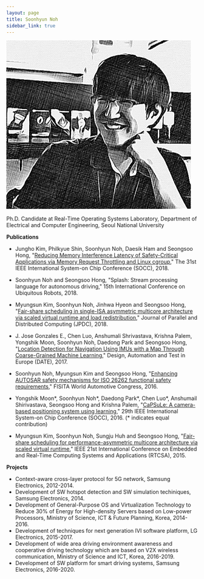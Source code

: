 ```yaml
---
layout: page
title: Soonhyun Noh
sidebar_link: true
---
```


![placeholder](/assets/images/profile.png)

Ph.D. Candidate at Real-Time Operating Systems Laboratory, Department of Electrical and Computer Engineering, Seoul National University

**Publications**

- Jungho Kim, Philkyue Shin, Soonhyun Noh, Daesik Ham and Seongsoo Hong, "[Reducing Memory Interference Latency of Safety-Critical Applications via Memory Request Throttling and Linux cgroup](http://redwood.snu.ac.kr/wordpress/wp-content/uploads/2018/08/18-07-30-SOCC_Memory-Request-Throttling_final.pdf)," The 31st IEEE International System-on Chip Conference (SOCC), 2018.

- Soonhyun Noh and Seongsoo Hong, "Splash: Stream processing language for autonomous driving," 15th International Conference on Ubiquitous Robots, 2018.

- Myungsun Kim, Soonhyun Noh, Jinhwa Hyeon and Seongsoo Hong, "[Fair-share scheduling in single-ISA asymmetric multicore architecture via scaled virtual runtime and load redistribution](https://www.sciencedirect.com/science/article/pii/S0743731517302423)," Journal of Parallel and Distributed Computing (JPDC), 2018.

- J. Jose Gonzales E., Chen Luo, Anshumali Shrivastava, Krishna Palem, Yongshik Moon, Soonhyun Noh, Daedong Park and Seongsoo Hong, "[Location Detection for Navigation Using IMUs with a Map Through Coarse-Grained Machine Learning](http://ieeexplore.ieee.org/document/7927040/)," Design, Automation and Test in Europe (DATE), 2017.

- Soonhyun Noh, Myungsun Kim and Seongsoo Hong, "[Enhancing AUTOSAR safety mechanisms for ISO 26262 functional safety requirements](http://redwood.snu.ac.kr/wordpress/paper_server.php?file=eGx4cERzMWVHWUIvSVBKeXUzOG1hWFAyTUZQZ2ZUZVJ3emx4TGJaeWNOWEFCbFRVMnVqbnJyZHVmZ3hVYW40OExSY0lrc1lNS0drQXZXVlJiek5OWWc9PQ==)," FISITA World Automotive Congress, 2016.

- Yongshik Moon\*, Soonhyun Noh\*, Daedong Park\*, Chen Luo\*, Anshumail Shirivastava, Seongsoo Hong and Krishna Palem, "[CaPSuLe: A camera-based positioning system using learning](https://ieeexplore.ieee.org/document/7905476/)," 29th IEEE International System-on Chip Conference (SOCC), 2016. (\* indicates equal contribution)

- Myungsun Kim, Soonhyun Noh, Sungju Huh and Seongsoo Hong, "[Fair-share scheduling for performance-asymmetric multicore architecture via scaled virtual runtime](https://ieeexplore.ieee.org/document/7299846/)," IEEE 21st International Conference on Embedded and Real-Time Computing Systems and Applications (RTCSA), 2015.

**Projects**

- Context-aware cross-layer protocol for 5G network, Samsung Electronics, 2012-2014.
- Development of SW hotspot detection and SW simulation techiniques, Samsung Electronics, 2014.
- Development of General-Purpose OS and Virtualization Technology to Reduce 30% of Energy for High-density Servers based on Low-power Processors, Ministry of Science, ICT & Future Planning, Korea, 2014-2016.
- Development of techniques for next generation IVI software platform, LG Electronics, 2015-2017.
- Development of wide area driving environment awareness and cooperative driving technology which are based on V2X wireless communication, Ministry of Science and ICT, Korea, 2016-2019.
- Development of SW platform for smart driving systems, Samsung Electronics, 2016-2020.

